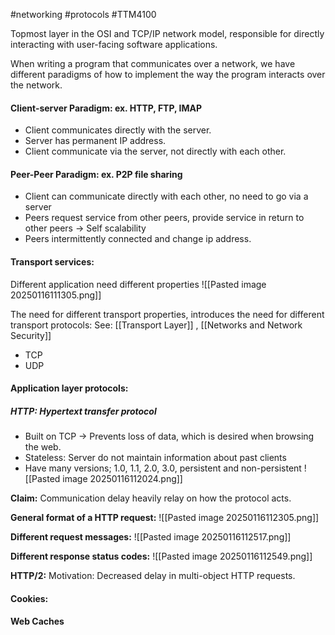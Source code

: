 #networking #protocols #TTM4100




Topmost layer in the OSI and TCP/IP network model, responsible for directly interacting with user-facing software applications. 

When writing a program that communicates over a network, we have different paradigms of how to implement the way the program interacts over the network. 

#### Client-server Paradigm: ex. HTTP, FTP, IMAP
- Client communicates directly with the server.
- Server has permanent IP address.
- Client communicate via the server, not directly with each other.

#### Peer-Peer Paradigm: ex. P2P file sharing 
- Client can communicate directly with each other, no need to go via a server 
- Peers request service from other peers, provide service in return to other peers -> Self scalability 
- Peers intermittently connected and change ip address. 


####  Transport services:
Different application need different properties 
![[Pasted image 20250116111305.png]]

The need for different transport properties, introduces the need for different transport protocols:
See: [[Transport Layer]] , [[Networks and Network Security]]
- TCP 
- UDP

#### Application layer protocols:
##### **HTTP:** Hypertext transfer protocol 
- Built on TCP -> Prevents loss of data, which is desired when browsing the web. 
- Stateless: Server do not maintain information about past clients 
- Have many versions; 1.0, 1.1, 2.0, 3.0,  persistent and non-persistent 
![[Pasted image 20250116112024.png]]

**Claim:** Communication delay heavily relay on how the protocol acts. 

**General format of a HTTP request:**
![[Pasted image 20250116112305.png]]

**Different request messages:**
![[Pasted image 20250116112517.png]]

**Different response status codes:**
![[Pasted image 20250116112549.png]]


**HTTP/2:**
Motivation: Decreased delay in multi-object HTTP requests. 






####  Cookies:


#### Web Caches 

